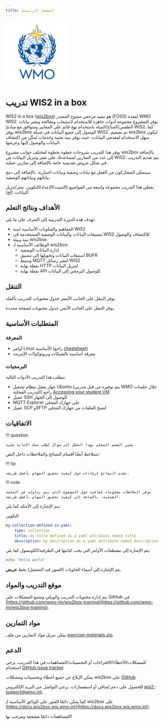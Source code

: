 ```yaml
---
title: الصفحة الرئيسية
---
```


<img alt="WMO logo" src="/assets/img/wmo-logo.png" width="200">

# تدريب WIS2 in a box

WIS2 in a box ([wis2box](https://docs.wis2box.wis.wmo.int)) هو تنفيذ مرجعي مفتوح المصدر (FOSS) لعقدة WMO WIS2. يوفر المشروع مجموعة أدوات جاهزة للاستخدام لاستيعاب ومعالجة ونشر بيانات الطقس/المناخ/المياه باستخدام نهج قائم على المعايير ومتوافق مع مبادئ WIS2. كما يوفر wis2box الوصول إلى جميع البيانات في شبكة WIS2. تم تصميم wis2box ليكون سهل الاستخدام لمقدمي البيانات، حيث يوفر بنية تحتية وخدمات تُمكّن من اكتشاف البيانات والوصول إليها وعرضها.

يوفر هذا التدريب شروحات خطوة بخطوة لمختلف جوانب مشروع wis2box بالإضافة إلى عدد من التمارين لمساعدتك على نشر وتنزيل البيانات من WIS2. يتم تقديم التدريب في شكل عروض تقديمية عامة بالإضافة إلى تمارين عملية.

سيتمكن المشاركون من العمل مع بيانات وصفية وبيانات اختبارية، بالإضافة إلى دمج بياناتهم وبياناتهم الوصفية.

يغطي هذا التدريب مجموعة واسعة من المواضيع (التثبيت/الإعداد/التكوين، نشر/تنزيل البيانات، إلخ).

## الأهداف ونتائج التعلم

تهدف هذه الدورة التدريبية إلى التعرف على ما يلي:

- المفاهيم والمكونات الأساسية لبنية WIS2
- تنسيقات البيانات والبيانات الوصفية المستخدمة في WIS2 للاكتشاف والوصول
- بنية وبيئة wis2box
- الوظائف الأساسية لـ wis2box:
    - إدارة البيانات الوصفية
    - استيعاب البيانات وتحويلها إلى تنسيق BUFR
    - وسيط MQTT لنشر رسائل WIS2
    - نقطة نهاية HTTP لتنزيل البيانات
    - نقطة نهاية API للوصول البرمجي إلى البيانات.

## التنقل

يوفر التنقل على الجانب الأيسر جدول محتويات للتدريب بأكمله.

يوفر التنقل على الجانب الأيمن جدول محتويات لصفحة محددة.

## المتطلبات الأساسية

### المعرفة

- أوامر Linux الأساسية (راجع [cheatsheet](./cheatsheets/linux.md))
- معرفة أساسية بالشبكات وبروتوكولات الإنترنت

### البرمجيات

يتطلب هذا التدريب الأدوات التالية:

- جهاز يعمل بنظام تشغيل Ubuntu (يتم توفيره من قبل مدربي WMO خلال جلسات التدريب المحلية) راجع [Accessing your student VM](./practical-sessions/accessing-your-student-vm.md#introduction)
- عميل SSH للوصول إلى الجهاز
- MQTT Explorer على جهازك المحلي
- عميل SCP وSFTP لنسخ الملفات من جهازك المحلي

## الاتفاقيات

!!! question

    يشير القسم المعلم بهذا الشكل إلى سؤال يُطلب منك الإجابة عليه.

ستلاحظ أيضًا أقسام النصائح والملاحظات داخل النص:

!!! tip

    تقدم النصائح إرشادات حول كيفية تحقيق المهام بأفضل طريقة.

!!! note

    توفر الملاحظات معلومات إضافية حول الموضوع الذي يتم تناوله في الجلسة العملية، بالإضافة إلى كيفية تحقيق المهام بأفضل طريقة.

يتم الإشارة إلى الأمثلة كما يلي:

التكوين
``` {.yaml linenums="1"}
my-collection-defined-in-yaml:
    type: collection
    title: my title defined as a yaml attribute named title
    description: my description as a yaml attribute named description
```

يتم الإشارة إلى مقتطفات الأوامر التي يجب كتابتها في الطرفية/الكونسول كما يلي:

```bash
echo 'Hello world'
```

يتم الإشارة إلى أسماء الحاويات (الصور قيد التشغيل) بخط **عريض**.

## موقع التدريب والمواد

يتم إدارة محتويات التدريب والويكي ومتتبع المشكلات على GitHub في [https://github.com/wmo-im/wis2box-training](https://github.com/wmo-im/wis2box-training).

## مواد التمارين

يمكن تنزيل مواد التمارين من ملف [exercise-materials.zip](/exercise-materials.zip).

## الدعم

للمشكلات/الأخطاء/الاقتراحات أو التحسينات/المساهمات في هذا التدريب، يرجى استخدام [GitHub issue tracker](https://github.com/World-Meteorological-Organization/wis2box-training/issues).

يمكن الإبلاغ عن جميع أخطاء وتحسينات ومشكلات wis2box على [GitHub](https://github.com/World-Meteorological-Organization/wis2box/issues).

للحصول على دعم إضافي أو استفسارات، يرجى التواصل عبر البريد الإلكتروني wis2-support@wmo.int.

كما يمكن دائمًا العثور على الوثائق الأساسية لـ wis2box على [https://docs.wis2box.wis.wmo.int](https://docs.wis2box.wis.wmo.int).

المساهمات دائمًا مشجعة ومرحب بها!